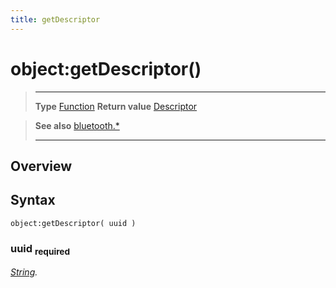 ```yaml
---
title: getDescriptor
---
```

# object:getDescriptor()

> --------------------- ------------------------------------------------------------------------------------------
> __Type__              [Function](https://docs.coronalabs.com/api/type/Function.html)
> __Return value__      [Descriptor](/plugin/bluetooth/type/Descriptor/)


> __See also__          [bluetooth.*](/plugin/bluetooth/)
> --------------------- ------------------------------------------------------------------------------------------

## Overview

## Syntax

	object:getDescriptor( uuid )

### uuid <sub>required</sub>
_[String](https://docs.coronalabs.com/api/type/String.html)._
